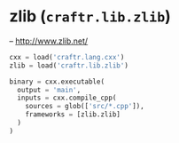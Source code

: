 # zlib (`craftr.lib.zlib`)

&ndash; http://www.zlib.net/

```python
cxx = load('craftr.lang.cxx')
zlib = load('craftr.lib.zlib')

binary = cxx.executable(
  output = 'main',
  inputs = cxx.compile_cpp(
    sources = glob(['src/*.cpp']),
    frameworks = [zlib.zlib]
  )
)
```
